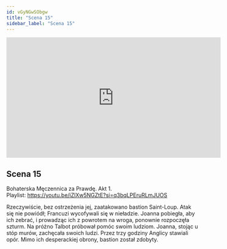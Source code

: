 ```yaml
---
id: vGyNGwSObgw
title: "Scena 15"
sidebar_label: "Scena 15"
---
```


<div class="video-float-container">
  <iframe
    width="560"
    height="315"
    src="https://www.youtube.com/embed/vGyNGwSObgw"
    title="YouTube video player"
    frameborder="0"
    allow="accelerometer; autoplay; clipboard-write; encrypted-media; gyroscope; picture-in-picture; web-share"
    referrerpolicy="strict-origin-when-cross-origin"
    allowfullscreen
  ></iframe>
</div>

## Scena 15

Bohaterska Męczennica za Prawdę. Akt 1.  
Playlist: https://youtu.be/iZlXw5NGZtE?si=q3bqLPEruRLmJUOS

Rzeczywiście, bez ostrzeżenia jej, zaatakowano bastion Saint-Loup. Atak się nie powiódł; Francuzi wycofywali się w nieładzie. Joanna pobiegła, aby ich zebrać, i prowadząc ich z powrotem na wroga, ponownie rozpoczęła szturm. Na próżno Talbot próbował pomóc swoim ludziom. Joanna, stojąc u stóp murów, zachęcała swoich ludzi. Przez trzy godziny Anglicy stawiali opór. Mimo ich desperackiej obrony, bastion został zdobyty.
